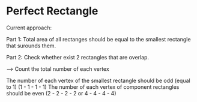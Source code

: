 # Perfect Rectangle

Current approach:

Part 1: Total area of all rectanges should be equal to the smallest rectangle that surounds them.

Part 2: Check whether exist 2 rectangles that are overlap.

--> Count the total number of each vertex

The number of each vertex of the smallest rectangle should be odd (equal to 1) (1 - 1 - 1 - 1)
The number of each vertex of component rectangles should be even (2 - 2 - 2 - 2 or 4 - 4 - 4 - 4)

